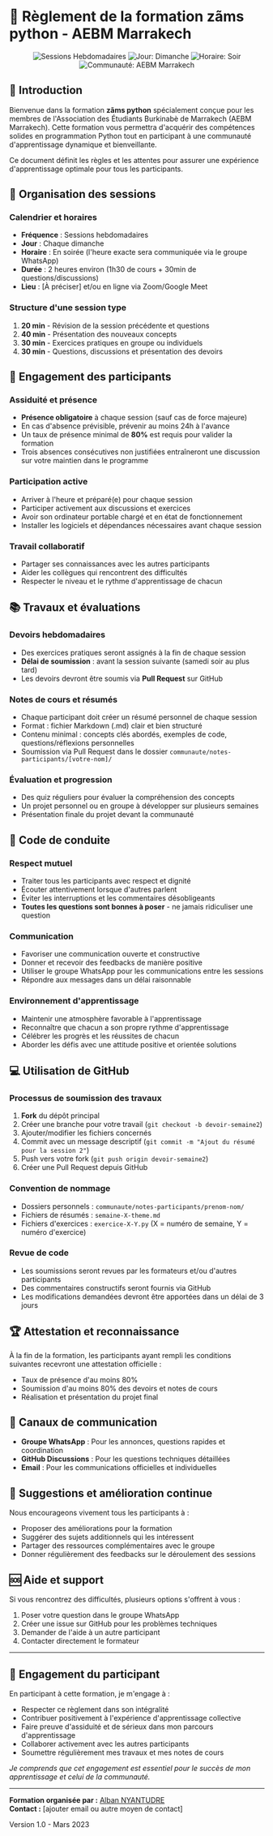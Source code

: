 # 📝 Règlement de la formation zãms python - AEBM Marrakech

<div align="center">
  <img src="https://img.shields.io/badge/Sessions-Hebdomadaires-blue" alt="Sessions Hebdomadaires"/>
  <img src="https://img.shields.io/badge/Jour-Dimanche-green" alt="Jour: Dimanche"/>
  <img src="https://img.shields.io/badge/Horaire-Soir-orange" alt="Horaire: Soir"/>
  <img src="https://img.shields.io/badge/Communauté-AEBM_Marrakech-red" alt="Communauté: AEBM Marrakech"/>
</div>

## 🌟 Introduction

Bienvenue dans la formation **zãms python** spécialement conçue pour les membres de l'Association des Étudiants Burkinabè de Marrakech (AEBM Marrakech). Cette formation vous permettra d'acquérir des compétences solides en programmation Python tout en participant à une communauté d'apprentissage dynamique et bienveillante.

Ce document définit les règles et les attentes pour assurer une expérience d'apprentissage optimale pour tous les participants.

## 📅 Organisation des sessions

### Calendrier et horaires
- **Fréquence** : Sessions hebdomadaires
- **Jour** : Chaque dimanche
- **Horaire** : En soirée (l'heure exacte sera communiquée via le groupe WhatsApp)
- **Durée** : 2 heures environ (1h30 de cours + 30min de questions/discussions)
- **Lieu** : [À préciser] et/ou en ligne via Zoom/Google Meet

### Structure d'une session type
1. **20 min** - Révision de la session précédente et questions
2. **40 min** - Présentation des nouveaux concepts
3. **30 min** - Exercices pratiques en groupe ou individuels
4. **30 min** - Questions, discussions et présentation des devoirs

## 🎯 Engagement des participants

### Assiduité et présence
- **Présence obligatoire** à chaque session (sauf cas de force majeure)
- En cas d'absence prévisible, prévenir au moins 24h à l'avance
- Un taux de présence minimal de **80%** est requis pour valider la formation
- Trois absences consécutives non justifiées entraîneront une discussion sur votre maintien dans le programme

### Participation active
- Arriver à l'heure et préparé(e) pour chaque session
- Participer activement aux discussions et exercices
- Avoir son ordinateur portable chargé et en état de fonctionnement
- Installer les logiciels et dépendances nécessaires avant chaque session

### Travail collaboratif
- Partager ses connaissances avec les autres participants
- Aider les collègues qui rencontrent des difficultés
- Respecter le niveau et le rythme d'apprentissage de chacun

## 📚 Travaux et évaluations

### Devoirs hebdomadaires
- Des exercices pratiques seront assignés à la fin de chaque session
- **Délai de soumission** : avant la session suivante (samedi soir au plus tard)
- Les devoirs devront être soumis via **Pull Request** sur GitHub

### Notes de cours et résumés
- Chaque participant doit créer un résumé personnel de chaque session
- Format : fichier Markdown (.md) clair et bien structuré
- Contenu minimal : concepts clés abordés, exemples de code, questions/réflexions personnelles
- Soumission via Pull Request dans le dossier `communaute/notes-participants/[votre-nom]/`

### Évaluation et progression
- Des quiz réguliers pour évaluer la compréhension des concepts
- Un projet personnel ou en groupe à développer sur plusieurs semaines
- Présentation finale du projet devant la communauté

## 🤝 Code de conduite

### Respect mutuel
- Traiter tous les participants avec respect et dignité
- Écouter attentivement lorsque d'autres parlent
- Éviter les interruptions et les commentaires désobligeants
- **Toutes les questions sont bonnes à poser** - ne jamais ridiculiser une question

### Communication
- Favoriser une communication ouverte et constructive
- Donner et recevoir des feedbacks de manière positive
- Utiliser le groupe WhatsApp pour les communications entre les sessions
- Répondre aux messages dans un délai raisonnable

### Environnement d'apprentissage
- Maintenir une atmosphère favorable à l'apprentissage
- Reconnaître que chacun a son propre rythme d'apprentissage
- Célébrer les progrès et les réussites de chacun
- Aborder les défis avec une attitude positive et orientée solutions

## 💻 Utilisation de GitHub

### Processus de soumission des travaux
1. **Fork** du dépôt principal
2. Créer une branche pour votre travail (`git checkout -b devoir-semaine2`)
3. Ajouter/modifier les fichiers concernés
4. Commit avec un message descriptif (`git commit -m "Ajout du résumé pour la session 2"`)
5. Push vers votre fork (`git push origin devoir-semaine2`)
6. Créer une Pull Request depuis GitHub

### Convention de nommage
- Dossiers personnels : `communaute/notes-participants/prenom-nom/`
- Fichiers de résumés : `semaine-X-theme.md`
- Fichiers d'exercices : `exercice-X-Y.py` (X = numéro de semaine, Y = numéro d'exercice)

### Revue de code
- Les soumissions seront revues par les formateurs et/ou d'autres participants
- Des commentaires constructifs seront fournis via GitHub
- Les modifications demandées devront être apportées dans un délai de 3 jours

## 🏆 Attestation et reconnaissance

À la fin de la formation, les participants ayant rempli les conditions suivantes recevront une attestation officielle :
- Taux de présence d'au moins 80%
- Soumission d'au moins 80% des devoirs et notes de cours
- Réalisation et présentation du projet final

## 📱 Canaux de communication

- **Groupe WhatsApp** : Pour les annonces, questions rapides et coordination
- **GitHub Discussions** : Pour les questions techniques détaillées
- **Email** : Pour les communications officielles et individuelles

## 📣 Suggestions et amélioration continue

Nous encourageons vivement tous les participants à :
- Proposer des améliorations pour la formation
- Suggérer des sujets additionnels qui les intéressent
- Partager des ressources complémentaires avec le groupe
- Donner régulièrement des feedbacks sur le déroulement des sessions

## 🆘 Aide et support

Si vous rencontrez des difficultés, plusieurs options s'offrent à vous :
1. Poser votre question dans le groupe WhatsApp
2. Créer une issue sur GitHub pour les problèmes techniques
3. Demander de l'aide à un autre participant
4. Contacter directement le formateur

---

## 📝 Engagement du participant

En participant à cette formation, je m'engage à :
- Respecter ce règlement dans son intégralité
- Contribuer positivement à l'expérience d'apprentissage collective
- Faire preuve d'assiduité et de sérieux dans mon parcours d'apprentissage
- Collaborer activement avec les autres participants
- Soumettre régulièrement mes travaux et mes notes de cours

_Je comprends que cet engagement est essentiel pour le succès de mon apprentissage et celui de la communauté._

---

**Formation organisée par :** [Alban NYANTUDRE](https://github.com/anyantudre)  
**Contact :** [ajouter email ou autre moyen de contact]

Version 1.0 - Mars 2023 